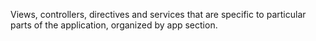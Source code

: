Views, controllers, directives and services that are specific to particular
parts of the application, organized by app section.
